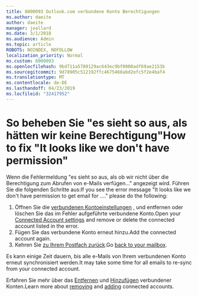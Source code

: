 ```yaml
---
title: 8000093 Outlook.com verbundene Konto Berechtigungen
ms.author: daeite
author: daeite
manager: joallard
ms.date: 3/1/2018
ms.audience: Admin
ms.topic: article
ROBOTS: NOINDEX, NOFOLLOW
localization_priority: Normal
ms.custom: 8000093
ms.openlocfilehash: 9bd711a5780129ac643ec9bf0000adf69ae2153b
ms.sourcegitcommit: 9d78905c512192ffc4675468abd2efc5f2e4baf4
ms.translationtype: MT
ms.contentlocale: de-DE
ms.lasthandoff: 04/23/2019
ms.locfileid: "32417952"
---
```

# <a name="how-to-fix-it-looks-like-we-dont-have-permission"></a><span data-ttu-id="84777-102">So beheben Sie "es sieht so aus, als hätten wir keine Berechtigung"</span><span class="sxs-lookup"><span data-stu-id="84777-102">How to fix "It looks like we don't have permission"</span></span>

<span data-ttu-id="84777-103">Wenn die Fehlermeldung "es sieht so aus, als ob wir nicht über die Berechtigung zum Abrufen von e-Mails verfügen..." angezeigt wird. Führen Sie die folgenden Schritte aus:</span><span class="sxs-lookup"><span data-stu-id="84777-103">If you see the error message "It looks like we don't have permission to get email for ...." please do the following:</span></span>

1. <span data-ttu-id="84777-104">Öffnen Sie die [verbundenen Kontoeinstellungen](https://outlook.live.com/mail/options/mail/accounts) , und entfernen oder löschen Sie das im Fehler aufgeführte verbundene Konto.</span><span class="sxs-lookup"><span data-stu-id="84777-104">Open your [Connected Account settings](https://outlook.live.com/mail/options/mail/accounts) and remove or delete the connected account listed in the error.</span></span> 
2. <span data-ttu-id="84777-105">Fügen Sie das verbundene Konto erneut hinzu.</span><span class="sxs-lookup"><span data-stu-id="84777-105">Add the connected account again.</span></span>
3. <span data-ttu-id="84777-106">Kehren Sie [zu Ihrem Postfach zurück](https://outlook.live.com/mail/inbox).</span><span class="sxs-lookup"><span data-stu-id="84777-106">Go [back to your mailbox](https://outlook.live.com/mail/inbox).</span></span>

<span data-ttu-id="84777-107">Es kann einige Zeit dauern, bis alle e-Mails von Ihrem verbundenen Konto erneut synchronisiert werden.</span><span class="sxs-lookup"><span data-stu-id="84777-107">It may take some time for all emails to re-sync from your connected account.</span></span>

<span data-ttu-id="84777-108">Erfahren Sie mehr über das [Entfernen](https://support.office.com/article/0b9a6b95-ff1b-46c1-bf60-d6b3b82c5ac8) und [Hinzufügen](https://support.office.com/article/c5224df4-5885-4e79-91ba-523aa743f0ba) verbundener Konten.</span><span class="sxs-lookup"><span data-stu-id="84777-108">Learn more about [removing](https://support.office.com/article/0b9a6b95-ff1b-46c1-bf60-d6b3b82c5ac8) and [adding](https://support.office.com/article/c5224df4-5885-4e79-91ba-523aa743f0ba) connected accounts.</span></span>